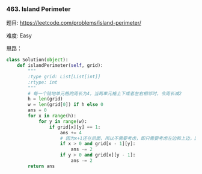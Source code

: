 ### 463. Island Perimeter



题目:
<https://leetcode.com/problems/island-perimeter/>


难度:
Easy

思路：




```python
class Solution(object):
    def islandPerimeter(self, grid):
        """
        :type grid: List[List[int]]
        :rtype: int
        """
        # 每一个陆地单元格的周长为4，当两单元格上下或者左右相邻时，令周长减2
        h = len(grid)
        w = len(grid[0]) if h else 0
        ans = 0
        for x in range(h):
            for y in range(w):
                if grid[x][y] == 1:
                    ans += 4
                    # 因为x+1还在后面，所以不需要考虑，即只需要考虑左边和上边，因为循环已经出现过该点了
                    if x > 0 and grid[x - 1][y]:   
                        ans -= 2
                    if y > 0 and grid[x][y - 1]:
                        ans -= 2
        return ans
```
